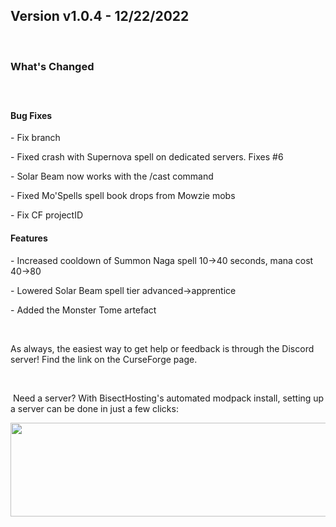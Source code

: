 <h2>Version v1.0.4 - 12/22/2022</h2>
<p>&nbsp;</p>
<h3>What's Changed</h3>
<p><span style="font-size: 1.2rem;">&nbsp;</span></p>
<h4><strong>Bug Fixes</strong></h4>
<p>- Fix branch</p>
<p>- Fixed crash with Supernova spell on dedicated servers. Fixes #6</p>
<p>- Solar Beam now works with the /cast command</p>
<p>- Fixed Mo'Spells spell book drops from Mowzie mobs</p>
<p>- Fix CF projectID</p>

<h4><strong>Features</strong></h4>
<p>- Increased cooldown of Summon Naga spell 10->40 seconds, mana cost 40->80</p>
<p>- Lowered Solar Beam spell tier advanced->apprentice</p>
<p>- Added the Monster Tome artefact</p>
<p>&nbsp;</p>
<p>As always, the easiest way to get help or feedback is through the Discord server! Find the link on the CurseForge page.</p>
<p>&nbsp;</p>
<p>&nbsp;Need a server? With BisectHosting's&nbsp;automated modpack install, setting up a server can be done in just a few clicks:</p>
<p><span style="font-size: 24px;"><a href="https://www.curseforge.com/linkout?remoteUrl=https%253a%252f%252fbisecthosting.com%252fWinDanesz"><img src="https://www.bisecthosting.com/partners/custom-banners/a2f8bf1e-2d39-48c4-a80d-02ef73cdd36c.png" width="900" height="150" /></a></span></p>